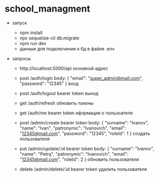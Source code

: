# school_managment

- запуск
    - npm install
    - npx sequelize-cli db:migrate
    - npm run dev
    - данные для подключения к бд в файле .env

- запросы
    - http://localhost:5000/api основной адрес

    - post /auth/login body: {
    "email": "super_admin@mail.com",
    "password": "12345"
} вход
    - post /auth/logout bearer token выход
    - get /auth/refresh обновить токены
    - get /auth/me bearer token иформация о пользоателе

    - post /admin/create bearer token body: {
    "surname": "Ivanov",
    "name": "Ivan",
    "patronymic": "Ivanovich",
    "email": "12345@mail.com",
    "password": "12345",
    "roleId": 1
} создать пользователя
    - put /admin/update/:id bearer token body: {
    "surname": "Ivanov",
    "name": "Petrq",
    "patronymic": "Ivanovich",
    "email": "12345@mail.com",
    "roleId": 2
} обновить пользователя
    - delete /admin/delete/:id bearer token удалить пользователя





